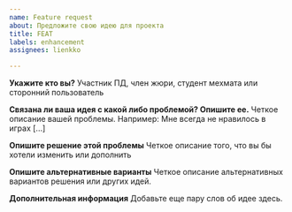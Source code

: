 ```yaml
---
name: Feature request
about: Предложите свою идею для проекта
title: FEAT
labels: enhancement
assignees: lienkko

---
```


**Укажите кто вы?**
Участник ПД, член жюри, студент мехмата или сторонний пользователь

**Связана ли ваша идея с какой либо проблемой? Опишите ее.**
Четкое описание вашей проблемы. Например: Мне всегда не нравилось в играх [...]

**Опишите решение этой проблемы**
Четкое описание того, что вы бы хотели изменить или дополнить

**Опишите альтернативные варианты**
Четкое описание альтернативных вариантов решения или других идей.

**Дополнительная информация**
Добавьте еще пару слов об идее здесь.
